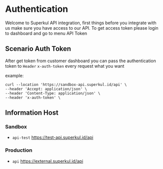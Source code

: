 # Authentication

Welcome to Superkul API integration, first things before you integrate with us make sure you have access to our API. To get access token please login to dashboard and go to menu API Token

## Scenario Auth Token
After get token from customer dashboard you can pass the authentication token to `Header` `x-auth-token` every request what you want

example:
```http request
curl --location 'https://sandbox-api.superkul.id/api' \
--header 'Accept: application/json' \
--header 'Content-Type: application/json' \
--header 'x-auth-token' \
```


## Information Host

### Sandbox
- `api-test` https://test-api.superkul.id/api

### Production
- `api` https://external.superkul.id/api

